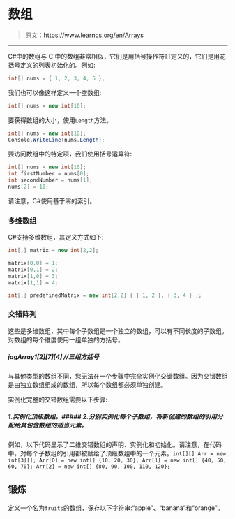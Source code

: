 # 数组

> 原文：<https://www.learncs.org/en/Arrays>

* * *

C#中的数组与 C 中的数组非常相似，它们是用括号操作符`[]`定义的，它们是用花括号定义的列表初始化的。例如:

```cs
int[] nums = { 1, 2, 3, 4, 5 }; 
```

我们也可以像这样定义一个空数组:

```cs
int[] nums = new int[10]; 
```

要获得数组的大小，使用`Length`方法。

```cs
int[] nums = new int[10];
Console.WriteLine(nums.Length); 
```

要访问数组中的特定项，我们使用括号运算符:

```cs
int[] nums = new int[10];
int firstNumber = nums[0];
int secondNumber = nums[1];
nums[2] = 10; 
```

请注意，C#使用基于零的索引。

### 多维数组

C#支持多维数组，其定义方式如下:

```cs
int[,] matrix = new int[2,2];

matrix[0,0] = 1;
matrix[0,1] = 2;
matrix[1,0] = 3;
matrix[1,1] = 4;

int[,] predefinedMatrix = new int[2,2] { { 1, 2 }, { 3, 4 } }; 
```

### 交错阵列

这些是多维数组，其中每个子数组是一个独立的数组，可以有不同长度的子数组。对数组的每个维度使用一组单独的方括号。

##### jagArray1[2][7][4] //三组方括号

与其他类型的数组不同，您无法在一个步骤中完全实例化交错数组。因为交错数组是由独立数组组成的数组，所以每个数组都必须单独创建。

实例化完整的交错数组需要以下步骤:

##### 1.实例化顶级数组。##### 2.分别实例化每个子数组，将新创建的数组的引用分配给其包含数组的适当元素。

例如，以下代码显示了二维交错数组的声明、实例化和初始化。请注意，在代码中，对每个子数组的引用都被赋给了顶级数组中的一个元素。`int[][] Arr = new int[3][]; Arr[0] = new int[] {10, 20, 30}; Arr[1] = new int[] {40, 50, 60, 70}; Arr[2] = new int[] {80, 90, 100, 110, 120};`

## 锻炼

定义一个名为`fruits`的数组，保存以下字符串:“apple”、“banana”和“orange”。